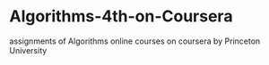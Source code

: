 # Algorithms-4th-on-Coursera
assignments of Algorithms online courses on coursera by Princeton University 
